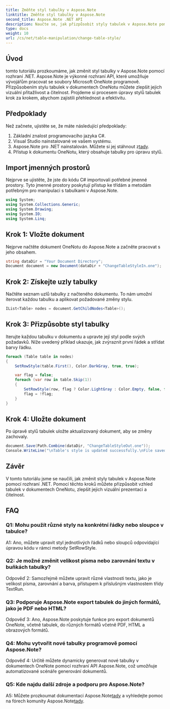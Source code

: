 ```yaml
---
title: Změňte styl tabulky v Aspose.Note
linktitle: Změňte styl tabulky v Aspose.Note
second_title: Aspose.Note .NET API
description: Naučte se, jak přizpůsobit styly tabulek v Aspose.Note pomocí C#. Upravte barvy, písma a další pro lepší prezentaci dokumentů.
type: docs
weight: 10
url: /cs/net/table-manipulation/change-table-style/
---
```

## Úvod

tomto tutoriálu prozkoumáme, jak změnit styl tabulky v Aspose.Note pomocí rozhraní .NET. Aspose.Note je výkonné rozhraní API, které umožňuje vývojářům pracovat se soubory Microsoft OneNote programově. Přizpůsobením stylu tabulek v dokumentech OneNotu můžete zlepšit jejich vizuální přitažlivost a čitelnost. Projdeme si procesem úpravy stylů tabulek krok za krokem, abychom zajistili přehlednost a efektivitu.

## Předpoklady

Než začnete, ujistěte se, že máte následující předpoklady:
1. Základní znalost programovacího jazyka C#.
2. Visual Studio nainstalované ve vašem systému.
3.  Aspose.Note pro .NET nainstalován. Můžete si jej stáhnout z[tady](https://releases.aspose.com/note/net/).
4. Přístup k dokumentu OneNotu, který obsahuje tabulky pro úpravu stylů.

## Import jmenných prostorů

Nejprve se ujistěte, že jste do kódu C# importovali potřebné jmenné prostory. Tyto jmenné prostory poskytují přístup ke třídám a metodám potřebným pro manipulaci s tabulkami v Aspose.Note.
```csharp
using System;
using System.Collections.Generic;
using System.Drawing;
using System.IO;
using System.Linq;
```

## Krok 1: Vložte dokument

Nejprve načtěte dokument OneNotu do Aspose.Note a začněte pracovat s jeho obsahem.
```csharp
string dataDir = "Your Document Directory";
Document document = new Document(dataDir + "ChangeTableStyleIn.one");
```

## Krok 2: Získejte uzly tabulky

Načtěte seznam uzlů tabulky z načteného dokumentu. To nám umožní iterovat každou tabulku a aplikovat požadované změny stylu.
```csharp
IList<Table> nodes = document.GetChildNodes<Table>();
```

## Krok 3: Přizpůsobte styl tabulky

Iterujte každou tabulku v dokumentu a upravte její styl podle svých požadavků. Níže uvedený příklad ukazuje, jak zvýraznit první řádek a střídat barvy řádku.
```csharp
foreach (Table table in nodes)
{
    SetRowStyle(table.First(), Color.DarkGray, true, true);

    var flag = false;
    foreach (var row in table.Skip(1))
    {
        SetRowStyle(row, flag ? Color.LightGray : Color.Empty, false, false);
        flag = !flag;
    }
}
```

## Krok 4: Uložte dokument

Po úpravě stylů tabulek uložte aktualizovaný dokument, aby se změny zachovaly.
```csharp
document.Save(Path.Combine(dataDir, "ChangeTableStyleOut.one"));
Console.WriteLine("\nTable's style is updated successfully.\nFile saved at " + dataDir);
```

## Závěr

V tomto tutoriálu jsme se naučili, jak změnit styly tabulek v Aspose.Note pomocí rozhraní .NET. Pomocí těchto kroků můžete přizpůsobit vzhled tabulek v dokumentech OneNotu, zlepšit jejich vizuální prezentaci a čitelnost.

## FAQ

### Q1: Mohu použít různé styly na konkrétní řádky nebo sloupce v tabulce?

A1: Ano, můžete upravit styl jednotlivých řádků nebo sloupců odpovídající úpravou kódu v rámci metody SetRowStyle.
  
### Q2: Je možné změnit velikost písma nebo zarovnání textu v buňkách tabulky?

Odpověď 2: Samozřejmě můžete upravit různé vlastnosti textu, jako je velikost písma, zarovnání a barva, přístupem k příslušným vlastnostem třídy TextRun.

### Q3: Podporuje Aspose.Note export tabulek do jiných formátů, jako je PDF nebo HTML?

Odpověď 3: Ano, Aspose.Note poskytuje funkce pro export dokumentů OneNote, včetně tabulek, do různých formátů včetně PDF, HTML a obrazových formátů.

### Q4: Mohu vytvořit nové tabulky programově pomocí Aspose.Note?

Odpověď 4: Určitě můžete dynamicky generovat nové tabulky v dokumentech OneNote pomocí rozhraní API Aspose.Note, což umožňuje automatizované scénáře generování dokumentů.

### Q5: Kde najdu další zdroje a podporu pro Aspose.Note?

 A5: Můžete prozkoumat dokumentaci Aspose.Note[tady](https://reference.aspose.com/note/net/) a vyhledejte pomoc na fórech komunity Aspose.Note[tady](https://forum.aspose.com/c/note/28).